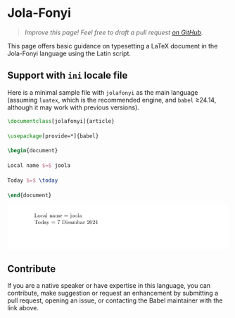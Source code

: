 # Jola-Fonyi

<blockquote>
  <p><em>Improve this page! Feel free to draft a pull request <a href="https://github.com/latex3/babel/tree/docs/docs">on GitHub</a>.</em></p>
</blockquote>

This page offers basic guidance on typesetting a LaTeX document in the
Jola-Fonyi language using the Latin script.

## Support with `ini` locale file

Here is a minimal sample file with `jolafonyi` as the main language
(assuming `luatex`, which is the recommended engine, and `babel` ≥24.14,
although it may work with previous versions).

```tex
\documentclass[jolafonyi]{article}

\usepackage[provide=*]{babel}

\begin{document}

Local name $=$ joola

Today $=$ \today

\end{document}
```

![](../media/locale-jolafonyi.png)

## Contribute

If you are a native speaker or have expertise in this language, you can
contribute, make suggestion or request an enhancement by submitting a
pull request, opening an issue, or contacting the Babel maintainer with
the link above.